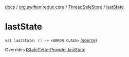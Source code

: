 [docs](../../index.md) / [org.swiften.redux.core](../index.md) / [ThreadSafeStore](index.md) / [lastState](./last-state.md)

# lastState

`val lastState: () -> <ERROR CLASS>` [(source)](https://github.com/protoman92/KotlinRedux/tree/master/common/common-core/src/main/kotlin/org/swiften/redux/core/ThreadSafeStore.kt#L24)

Overrides [IStateGetterProvider.lastState](../-i-state-getter-provider/last-state.md)

